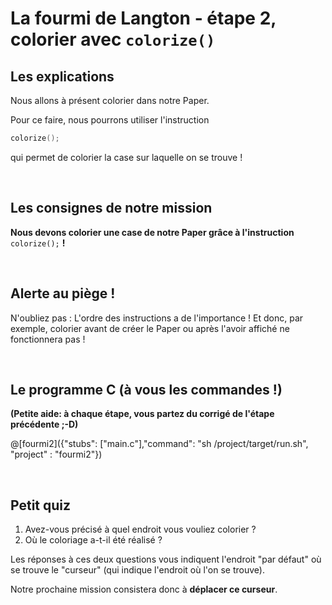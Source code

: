 # La fourmi de Langton - étape 2, colorier avec `colorize()`

## Les explications

Nous allons à présent colorier dans notre Paper.

Pour ce faire, nous pourrons utiliser l'instruction

```C
colorize();
```

qui permet de colorier la case sur laquelle on se trouve !

<br />

## Les consignes de notre mission

**Nous devons colorier une case de notre Paper grâce à l'instruction** `colorize();` **!**

<br />

## Alerte au piège !

N'oubliez pas : L'ordre des instructions a de l'importance ! Et donc, par exemple, colorier avant de créer le Paper ou après l'avoir affiché ne fonctionnera pas !

<br />

## Le programme C (à vous les commandes !)

**(Petite aide: à chaque étape, vous partez du corrigé de l'étape précédente ;-D)**

@[fourmi2]({"stubs": ["main.c"],"command": "sh /project/target/run.sh", "project" : "fourmi2"})

<br />

## Petit quiz

1) Avez-vous précisé à quel endroit vous vouliez colorier ?
2) Où le coloriage a-t-il été réalisé ?

Les réponses à ces deux questions vous indiquent l'endroit "par défaut" où se trouve le "curseur" (qui indique l'endroit où l'on se trouve).

Notre prochaine mission consistera donc à **déplacer ce curseur**.
